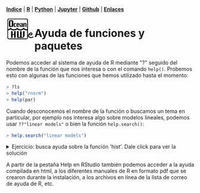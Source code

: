 <p align="left">
<strong><a href="../Indice.md">Indice</a></strong>
|
<strong><a href="../Intro a R/R.md">R</a></strong>
|
<strong><a href="../Intro a Python/Python.md">Python</a></strong>
|
<strong><a href="../Intro a Jupyter/Jupyter.md">Jupyter</a></strong>
|
<strong><a href="../Intro a github/Github.md">Github</a></strong>
|
<strong><a href="../enlaces.md">Enlaces</a></strong>
</p>

<img     style="float: left;" src="OHWe.png" width=15% height=15%>

# Ayuda de funciones y paquetes

Podemos acceder al sistema de ayuda de R mediante "?" seguido del nombre de la función que nos interesa o con el comando `help()`. Probemos esto con algunas de las funciones que hemos utilizado hasta el momento:
```r
> ?ls
> help("rnorm")
> help(par)
```

Cuando desconocemos el nombre de la función o buscamos un tema en particular, por ejemplo nos interesa algo sobre modelos lineales, podemos usar `??"linear models"` o bien la función `help.search()`:
```r
> help.search("linear models")
```

<details>
<summary>Ejercicio: busca ayuda sobre la función 'hist'. Dale click para ver la solución</summary>
 ```r
> help("hist")
```
</details>

A partir de la pestaña Help en RStudio  también podemos acceder a la ayuda compilada en html, a los diferentes manuales de R en formato pdf que se crearon durante la instalación, a los archivos en línea de la lista de correo de ayuda de R, etc.
